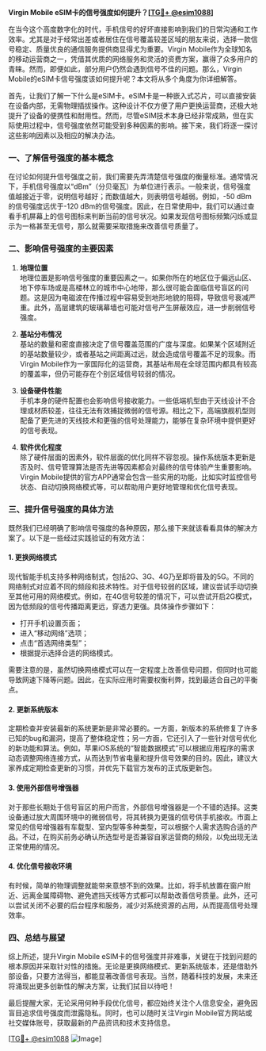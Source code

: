 **Virgin Mobile eSIM卡的信号强度如何提升？[[TG💪+ @esim1088](https://t.me/s/esim1088)]**

在当今这个高度数字化的时代，手机信号的好坏直接影响到我们的日常沟通和工作效率。尤其是对于经常出差或者居住在信号覆盖较差区域的朋友来说，选择一款信号稳定、质量优良的通信服务提供商显得尤为重要。Virgin Mobile作为全球知名的移动运营商之一，凭借其优质的网络服务和灵活的资费方案，赢得了众多用户的青睐。然而，即便如此，部分用户仍然会遇到信号不佳的问题。那么，Virgin Mobile的eSIM卡信号强度该如何提升呢？本文将从多个角度为你详细解答。

首先，让我们了解一下什么是eSIM卡。eSIM卡是一种嵌入式芯片，可以直接安装在设备内部，无需物理插拔操作。这种设计不仅方便了用户更换运营商，还极大地提升了设备的便携性和耐用性。然而，尽管eSIM技术本身已经非常成熟，但在实际使用过程中，信号强度依然可能受到多种因素的影响。接下来，我们将逐一探讨这些影响因素以及相应的解决办法。

### 一、了解信号强度的基本概念

在讨论如何提升信号强度之前，我们需要先弄清楚信号强度的衡量标准。通常情况下，手机信号强度以“dBm”（分贝毫瓦）为单位进行表示。一般来说，信号强度值越接近于零，说明信号越好；而数值越大，则表明信号越弱。例如，-50 dBm的信号强度远优于-120 dBm的信号强度。因此，在日常使用中，我们可以通过查看手机屏幕上的信号图标来判断当前的信号状况。如果发现信号图标频繁闪烁或显示为一格甚至无信号，那么就需要采取措施来改善信号质量了。

### 二、影响信号强度的主要因素

1. **地理位置**  
   地理位置是影响信号强度的重要因素之一。如果你所在的地区位于偏远山区、地下停车场或是高楼林立的城市中心地带，那么很可能会面临信号盲区的问题。这是因为电磁波在传播过程中容易受到地形地貌的阻碍，导致信号衰减严重。此外，高层建筑的玻璃幕墙也可能对信号产生屏蔽效应，进一步削弱信号强度。

2. **基站分布情况**  
   基站的数量和密度直接决定了信号覆盖范围的广度与深度。如果某个区域附近的基站数量较少，或者基站之间距离过远，就会造成信号覆盖不足的现象。而Virgin Mobile作为一家国际化的运营商，其基站布局在全球范围内都具有较高的覆盖率，但仍可能存在个别区域信号较弱的情况。

3. **设备硬件性能**  
   手机本身的硬件配置也会影响信号接收能力。一些低端机型由于天线设计不合理或材质较差，往往无法有效捕捉微弱的信号源。相比之下，高端旗舰机型则配备了更先进的天线技术和更强的信号处理能力，能够在复杂环境中提供更好的信号表现。

4. **软件优化程度**  
   除了硬件层面的因素外，软件层面的优化同样不容忽视。操作系统版本更新是否及时、信号管理算法是否先进等因素都会对最终的信号体验产生重要影响。Virgin Mobile提供的官方APP通常会包含一些实用的功能，比如实时监控信号状态、自动切换网络模式等，可以帮助用户更好地管理和优化信号表现。

### 三、提升信号强度的具体方法

既然我们已经明确了影响信号强度的各种原因，那么接下来就该看看具体的解决方案了。以下是一些经过实践验证的有效方法：

#### 1. 更换网络模式
现代智能手机支持多种网络制式，包括2G、3G、4G乃至即将普及的5G。不同的网络制式对应着不同的频段和技术特性。对于信号较弱的区域，建议尝试手动切换至其他可用的网络模式。例如，在4G信号较差的情况下，可以尝试开启2G模式，因为低频段的信号传播距离更远，穿透力更强。具体操作步骤如下：
- 打开手机设置页面；
- 进入“移动网络”选项；
- 点击“首选网络类型”；
- 根据提示选择合适的网络模式。

需要注意的是，虽然切换网络模式可以在一定程度上改善信号问题，但同时也可能导致网速下降等问题。因此，在实际应用时需要权衡利弊，找到最适合自己的平衡点。

#### 2. 更新系统版本
定期检查并安装最新的系统更新是非常必要的。一方面，新版本的系统修复了许多已知的bug和漏洞，提高了整体稳定性；另一方面，它还引入了一些针对信号优化的新功能和算法。例如，苹果iOS系统的“智能数据模式”可以根据应用程序的需求动态调整网络连接方式，从而达到节省电量和提升信号效果的目的。因此，建议大家养成定期检查更新的习惯，并优先下载官方发布的正式版更新包。

#### 3. 使用外部信号增强器
对于那些长期处于信号盲区的用户而言，外部信号增强器是一个不错的选择。这类设备通过放大周围环境中的微弱信号，将其转换为更强的信号供手机接收。市面上常见的信号增强器有车载型、室内型等多种类型，可以根据个人需求选购合适的产品。不过，在购买前务必确认所选型号是否兼容自家运营商的频段，以免出现无法正常使用的情况。

#### 4. 优化信号接收环境
有时候，简单的物理调整就能带来意想不到的效果。比如，将手机放置在窗户附近、远离金属障碍物、避免遮挡天线等方式都可以帮助改善信号质量。此外，还可以尝试关闭不必要的后台程序和服务，减少对系统资源的占用，从而提高信号处理效率。

### 四、总结与展望

综上所述，提升Virgin Mobile eSIM卡的信号强度并非难事，关键在于找到问题的根本原因并采取针对性的措施。无论是更换网络模式、更新系统版本，还是借助外部设备，只要方法得当，都能显著改善信号表现。当然，随着科技的发展，未来还将涌现出更多创新性的解决方案，让我们拭目以待吧！

最后提醒大家，无论采用何种手段优化信号，都应始终关注个人信息安全，避免因盲目追求信号强度而泄露隐私。同时，也可以随时关注Virgin Mobile官方网站或社交媒体账号，获取最新的产品资讯和技术支持信息。

[[TG💪+ @esim1088](https://t.me/s/esim1088) ![Image](https://i.postimg.cc/4NQfJmqS/Snipaste-2025-05-13-00-14-12.png)]